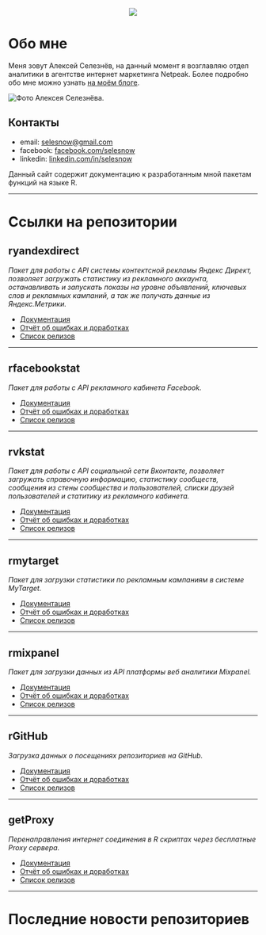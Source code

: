 <head>
<link rel="shortcut icon" type="image/x-icon" href="as.ico">
</head>

<p align="center">
<img src="https://alexeyseleznev.files.wordpress.com/2017/03/as.png?w=40" data-canonical-src="https://selesnow.github.io/" style="max-width:100%;">
</p>

# Обо мне
Меня зовут Алексей Селезнёв, на данный момент я возглавляю отдел аналитики в агентстве интернет маркетинга Netpeak. 
Более подробно обо мне можно узнать [на моём блоге](alexeyseleznev.wordpress.com).

<img class=" aligncenter" src="https://scontent.fods1-1.fna.fbcdn.net/v/t1.0-9/23519298_1723847460967555_7311750647506949501_n.jpg?oh=a88c93c1a1ea6600ee3268b3f8d74bd6&amp;oe=5B4B9D0E" alt="Фото Алексея Селезнёва.">


## Контакты
* email: selesnow@gmail.com
* facebook: [facebook.com/selesnow](https://www.facebook.com/selesnow)
* linkedin: [linkedin.com/in/selesnow](https://www.linkedin.com/in/selesnow)

Данный сайт содержит документацию к разработанным мной пакетам функций на языке R.

---

# Ссылки на репозитории
## ryandexdirect
*Пакет для работы с API системы контектсной рекламы Яндекс Директ, позволяет загружать статистику из рекламного аккаунта, останавливать и запускать показы на уровне объявлений, ключевых слов и рекламных кампаний, а так же получать данные из Яндекс.Метрики.*
* [Документация](https://selesnow.github.io/ryandexdirect/)
* [Отчёт об ошибках и доработках](https://github.com/selesnow/ryandexdirect/issues)
* [Список релизов](https://github.com/selesnow/ryandexdirect/releases)

---
## rfacebookstat
*Пакет для работы с API рекламного кабинета Facebook.*
* [Документация](https://selesnow.github.io/rfacebookstat/)
* [Отчёт об ошибках и доработках](https://github.com/selesnow/rfacebookstat/issues)
* [Список релизов](https://github.com/selesnow/rfacebookstat/releases)

---
## rvkstat
*Пакет для работы с API социальной сети Вконтакте, позволяет загружать справочную информацию, статистику сообществ, сообщения из стены сообщества и пользователей, списки друзей пользователей и статитику из рекламного кабинета.*
* [Документация](https://selesnow.github.io/rvkstat/)
* [Отчёт об ошибках и доработках](https://github.com/selesnow/rvkstat/issues)
* [Список релизов](https://github.com/selesnow/rvkstat/releases)

---
## rmytarget
*Пакет для загрузки статистики по рекламным кампаниям в системе MyTarget.*
* [Документация](https://selesnow.github.io/rmytarget/)
* [Отчёт об ошибках и доработках](https://github.com/selesnow/rmytarget/issues)
* [Список релизов](https://github.com/selesnow/rmytarget/releases)

---
## rmixpanel
*Пакет для загрузки данных из API платформы веб аналитики Mixpanel.*
* [Документация](https://selesnow.github.io/rmixpanel/)
* [Отчёт об ошибках и доработках](https://github.com/selesnow/rmixpanel/issues)
* [Список релизов](https://github.com/selesnow/rmixpanel/releases)

---
## rGitHub
*Загрузка данных о посещениях репозиториев на GitHub.*
* [Документация](https://selesnow.github.io/rGitHub/)
* [Отчёт об ошибках и доработках](https://github.com/selesnow/rGitHub/issues)
* [Список релизов](https://github.com/selesnow/rGitHub/releases)

---
## getProxy
*Перенаправления интернет соединения в R скриптах через бесплатные Proxy сервера.*
* [Документация](https://selesnow.github.io/getProxy/)
* [Отчёт об ошибках и доработках](https://github.com/selesnow/getProxy/issues)
* [Список релизов](https://github.com/selesnow/getProxy/releases)
---

# Последние новости репозиториев
